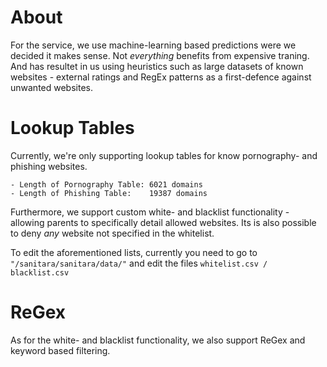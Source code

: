 # About
For the service, we use machine-learning based predictions were we decided it makes sense. Not _everything_ benefits from expensive traning. And has resultet in us using heuristics such as large datasets of known websites - external ratings and RegEx patterns as a first-defence against unwanted websites.

# Lookup Tables

Currently, we're only supporting lookup tables for know pornography- and phishing websites.

```
- Length of Pornography Table: 6021 domains
- Length of Phishing Table:    19387 domains
```

Furthermore, we support custom white- and blacklist functionality - allowing parents to specifically detail allowed websites.  Its is also possible to deny _any_ website not specified in the whitelist.

To edit the aforementioned lists, currently you need to go to\
```"/sanitara/sanitara/data/"``` and edit the files
```whitelist.csv / blacklist.csv```

# ReGex
As for the white- and blacklist functionality, we also support ReGex and keyword based filtering.
